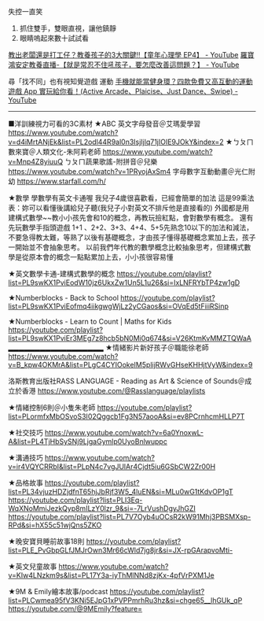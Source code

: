 






失控一直笑
1. 抓住雙手，雙眼直視，讓他鎮靜
2. 眼睛嗚起來數十試試看


[教出老闆還是打工仔？教養孩子的3大關鍵‼️【童年心理學 EP4】 - YouTube](https://www.youtube.com/watch?v=1JMerdiZeT8)
[羅寶鴻安定教養直播-【就是常忍不住吼孩子，要怎麼改善這問題？】 - YouTube](https://www.youtube.com/watch?v=yBq5RkZSFXQ&t=3630s)




尋「找不同」也有視知覺遊戲
運動
[手機就能當健身環？四款免費又高互動的運動遊戲 App 實玩給你看！(Active Arcade、Plaicise、Just Dance、Swipe) - YouTube](https://youtu.be/J62bupGvBf0?si=M0e5iLOuDYeJkZhw)



---

■洋訓練視力可看的3C素材
★ABC
英文字母發音＠艾瑪愛學習
https://www.youtube.com/watch?v=d4iMrtANjEk&list=PL2odl44R9al0n3IsjIjlq71jIOIE9JOkY&index=2
★ㄅㄆㄇ
數來寶＠人類文化-朱阿莉老師
https://www.youtube.com/watch?v=Mnp4Z8yiuuQ
ㄅㄆㄇ蔬果歌謠-附拼音＠兒樂
https://www.youtube.com/watch?v=1PRyojAxSm4
字母數字互動動畫＠光仁附幼
https://www.starfall.com/h/

★數學
學數學有英文卡通喔
我兒子4歲很喜歡看，已經會簡單的加法
這是99乘法表：妳可以看懂後講給兒子聽(我兒子小對英文不排斥他是直接看的)
外國都是用建構式數學~~教小小孩先會和10的概念，再教玩撿紅點，會對數學有概念。
還有先玩數學手指頭遊戲 1+1 、2+2、3+3、4+4、5+5先熟念10以下的加法和減法，不要急得教太難，等熟了以後有基礎概念，才由孩子懂得基礎概念累加上去，孩子一開始並不會抽象思考。
以前我們年代教的數學概念比較抽象思考，但建構式數學是從原本會的概念一點點累加上去，小小孩很容易懂

★英文數學卡通-建構式數學的概念
https://youtube.com/playlist?list=PL9swKX1PviEodW10jz6UkxZw1Un5L1u26&si=IxLNFRYbTP4zw1gD

★Numberblocks - Back to School
https://youtube.com/playlist?list=PL9swKX1PviEofmq4iikgwgWjLz2yCGaos&si=OVqEd5tFiiiRSinp

★Numberblocks - Learn to Count | Maths for Kids
https://youtube.com/playlist?list=PL9swKX1PviEr3MEg7z8hcb5bN0Mi0q674&si=V26KtmKvMMZTQWaA
▂▂▂▂▂▂▂▂▂▂▂▂▂▂▂▂▂▂
★情緒影片新好孩子＠職能徐老師
https://www.youtube.com/watch?v=B_kpw4OKMrA&list=PLgC4CYIOokeIM5plijRWvGHseKHHjtVyW&index=9

洛斯教育出版社RASS LANGUAGE - Reading as Art & Science of Sounds＠成立於香港
https://www.youtube.com/@Rasslanguage/playlists

★情緒控制6則＠小隻朱老師
https://youtube.com/playlist?list=PLormfxMbOSvoS3I02Qggcb1Fg3N57aooA&si=ev8PCrnhcmHLLP7T

★社交技巧
https://www.youtube.com/watch?v=6a0YnoxwL-A&list=PL4TjHbSySNj9LjgaGymlp0UyoBnlwuppc

★溝通技巧
https://www.youtube.com/watch?v=ir4VQYCRRbI&list=PLpN4c7vgJUlAr4Cjdt5iu6GSbCW2Zr00H


★品格故事
https://youtube.com/playlist?list=PL34vjuzHDZjdfnT65hjJbRjf3W5_4luEN&si=MLu0wG1tKdvOP1gT
https://youtube.com/playlist?list=PLI3Eq-WqXNoMmiJezkQyp8mILzY0lzr_9&si=-7LrVushDgyJhGZI
https://youtube.com/playlist?list=PL7V7Oyb4uOCsR2kW91Mhj3PBSMXsp-RPd&si=hX55c51wjQns5ZKO

★晚安寶貝睡前故事18則
https://youtube.com/playlist?list=PLE_PvGbpGLfJMJrOwn3Mr66cWld7jg8jr&si=JX-rpGArapvoMti-

★英文兒童故事
https://www.youtube.com/watch?v=KIw4LNzkm9s&list=PL17Y3a-iyThMlNNd8zjKx-4pfVrPXM1Je

★9M & Emily繪本故事/podcast
https://youtube.com/playlist?list=PLCwmea95fV3KNi5EJpG1xPVPPmrhRu3hz&si=chge65__lhGUk_qP
https://youtube.com/@9MEmily?feature=